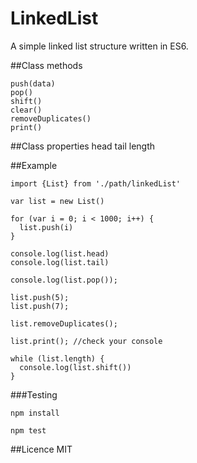 # LinkedList
A simple linked list structure written in ES6.

##Class methods
```
push(data)
pop()
shift()
clear()
removeDuplicates()
print()
```

##Class properties
head
tail
length

##Example

```
import {List} from './path/linkedList'
 
var list = new List()
 
for (var i = 0; i < 1000; i++) {
  list.push(i)
}
 
console.log(list.head)
console.log(list.tail)

console.log(list.pop());

list.push(5);
list.push(7);

list.removeDuplicates();

list.print(); //check your console

while (list.length) {
  console.log(list.shift())
}
```

###Testing

```
npm install
```

```
npm test
```

##Licence
MIT
